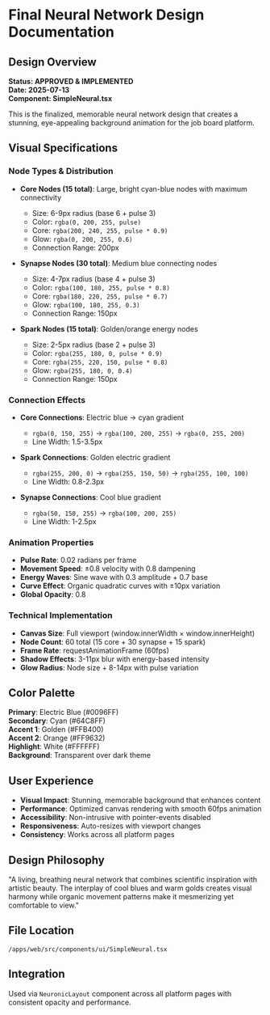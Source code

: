 # Final Neural Network Design Documentation

## Design Overview
**Status: APPROVED & IMPLEMENTED**  
**Date: 2025-07-13**  
**Component: SimpleNeural.tsx**

This is the finalized, memorable neural network design that creates a stunning, eye-appealing background animation for the job board platform.

## Visual Specifications

### Node Types & Distribution
- **Core Nodes (15 total)**: Large, bright cyan-blue nodes with maximum connectivity
  - Size: 6-9px radius (base 6 + pulse 3)
  - Color: `rgba(0, 200, 255, pulse)`
  - Core: `rgba(200, 240, 255, pulse * 0.9)`
  - Glow: `rgba(0, 200, 255, 0.6)`
  - Connection Range: 200px

- **Synapse Nodes (30 total)**: Medium blue connecting nodes
  - Size: 4-7px radius (base 4 + pulse 3)
  - Color: `rgba(100, 180, 255, pulse * 0.8)`
  - Core: `rgba(180, 220, 255, pulse * 0.7)`
  - Glow: `rgba(100, 180, 255, 0.3)`
  - Connection Range: 150px

- **Spark Nodes (15 total)**: Golden/orange energy nodes
  - Size: 2-5px radius (base 2 + pulse 3)
  - Color: `rgba(255, 180, 0, pulse * 0.9)`
  - Core: `rgba(255, 220, 150, pulse * 0.8)`
  - Glow: `rgba(255, 180, 0, 0.4)`
  - Connection Range: 150px

### Connection Effects
- **Core Connections**: Electric blue → cyan gradient
  - `rgba(0, 150, 255)` → `rgba(100, 200, 255)` → `rgba(0, 255, 200)`
  - Line Width: 1.5-3.5px

- **Spark Connections**: Golden electric gradient
  - `rgba(255, 200, 0)` → `rgba(255, 150, 50)` → `rgba(255, 100, 100)`
  - Line Width: 0.8-2.3px

- **Synapse Connections**: Cool blue gradient
  - `rgba(50, 150, 255)` → `rgba(100, 200, 255)`
  - Line Width: 1-2.5px

### Animation Properties
- **Pulse Rate**: 0.02 radians per frame
- **Movement Speed**: ±0.8 velocity with 0.8 dampening
- **Energy Waves**: Sine wave with 0.3 amplitude + 0.7 base
- **Curve Effect**: Organic quadratic curves with ±10px variation
- **Global Opacity**: 0.8

### Technical Implementation
- **Canvas Size**: Full viewport (window.innerWidth × window.innerHeight)
- **Node Count**: 60 total (15 core + 30 synapse + 15 spark)
- **Frame Rate**: requestAnimationFrame (60fps)
- **Shadow Effects**: 3-11px blur with energy-based intensity
- **Glow Radius**: Node size + 8-14px with pulse variation

## Color Palette
**Primary**: Electric Blue (#0096FF)  
**Secondary**: Cyan (#64C8FF)  
**Accent 1**: Golden (#FFB400)  
**Accent 2**: Orange (#FF9632)  
**Highlight**: White (#FFFFFF)  
**Background**: Transparent over dark theme

## User Experience
- **Visual Impact**: Stunning, memorable background that enhances content
- **Performance**: Optimized canvas rendering with smooth 60fps animation
- **Accessibility**: Non-intrusive with pointer-events disabled
- **Responsiveness**: Auto-resizes with viewport changes
- **Consistency**: Works across all platform pages

## Design Philosophy
"A living, breathing neural network that combines scientific inspiration with artistic beauty. The interplay of cool blues and warm golds creates visual harmony while organic movement patterns make it mesmerizing yet comfortable to view."

## File Location
`/apps/web/src/components/ui/SimpleNeural.tsx`

## Integration
Used via `NeuronicLayout` component across all platform pages with consistent opacity and performance.